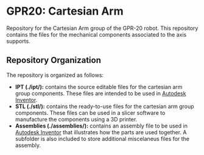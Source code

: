 # GPR20: Cartesian Arm
Repository for the Cartesian Arm group of the GPR-20 robot. This repository contains the files for the mechanical components associated to the axis supports.

## Repository Organization
The repository is organized as follows:
- **IPT (./ipt/):** contains the source editable files for the cartesian arm group components. These files are intended to be used in [Autodesk Inventor](https://www.autodesk.com/products/inventor/overview).
- **STL (./stl/):** contains the ready-to-use files for the cartesian arm group components. These files can be used in a slicer software to manufacture the components using a 3D printer.
- **Assemblies (./assemblies/):** contains an assembly file to be used in [Autodesk Inventor](https://www.autodesk.com/products/inventor/overview) that illustrates how the parts are used together. A subfolder is also included to store additional miscelaneus files for the assembly.